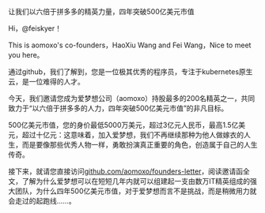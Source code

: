 让我们以六倍于拼多多的精英力量，四年突破500亿美元市值

Hi，@feiskyer！

This is aomoxo's co-founders，HaoXiu Wang and Fei Wang，Nice to meet you here。

通过github，我们了解到，您是一位极其优秀的程序员，专注于kubernetes原生云，是一位难得的人才。

今天，我们邀请您成为爱梦想公司（aomoxo）持股最多的200名精英之一，共同致力于“以六倍于拼多多的人力，四年突破500亿美元市值”的非凡目标。

500亿美元市值，您的身价最低5000万美元，超过3亿元人民币，最高1.5亿美元，超过十亿元：这意味着，加入爱梦想，我们不再继续那种为他人做嫁衣的人生，而是要像那些优秀人物一样，勇敢扮演真正重要的角色，创造属于自己的人生传奇。

接下来，就请您直接访问[github.com/aomoxo/founders-letter](http://github.com/aomoxo/founders-letter)，阅读邀请函全文，了解为什么爱梦想可以在短短几年内就可以组建起一支由数万IT精英组成的强大团队，为什么四年500亿美元市值，对于爱梦想而言不是挑战，而是稍微用力就会走过的起跑线……。
